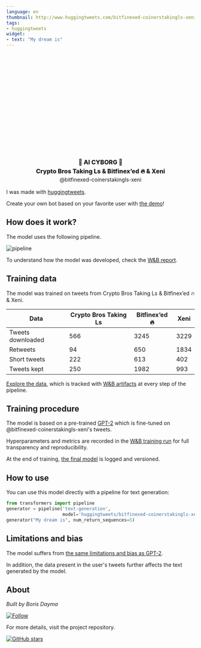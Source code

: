```yaml
---
language: en
thumbnail: http://www.huggingtweets.com/bitfinexed-coinerstakingls-xeni/1643345731503/predictions.png
tags:
- huggingtweets
widget:
- text: "My dream is"
---
```


<div class="inline-flex flex-col" style="line-height: 1.5;">
    <div class="flex">
        <div
			style="display:inherit; margin-left: 4px; margin-right: 4px; width: 92px; height:92px; border-radius: 50%; background-size: cover; background-image: url(&#39;https://pbs.twimg.com/profile_images/1394891459900231689/xXdX3yWP_400x400.jpg&#39;)">
        </div>
        <div
            style="display:inherit; margin-left: 4px; margin-right: 4px; width: 92px; height:92px; border-radius: 50%; background-size: cover; background-image: url(&#39;https://pbs.twimg.com/profile_images/1415442891015610370/1qyYwuHx_400x400.jpg&#39;)">
        </div>
        <div
            style="display:inherit; margin-left: 4px; margin-right: 4px; width: 92px; height:92px; border-radius: 50%; background-size: cover; background-image: url(&#39;https://pbs.twimg.com/profile_images/1357462788130578434/6ZRnYvCW_400x400.jpg&#39;)">
        </div>
    </div>
    <div style="text-align: center; margin-top: 3px; font-size: 16px; font-weight: 800">🤖 AI CYBORG 🤖</div>
    <div style="text-align: center; font-size: 16px; font-weight: 800">Crypto Bros Taking Ls & Bitfinex’ed 🔥 & Xeni</div>
    <div style="text-align: center; font-size: 14px;">@bitfinexed-coinerstakingls-xeni</div>
</div>

I was made with [huggingtweets](https://github.com/borisdayma/huggingtweets).

Create your own bot based on your favorite user with [the demo](https://colab.research.google.com/github/borisdayma/huggingtweets/blob/master/huggingtweets-demo.ipynb)!

## How does it work?

The model uses the following pipeline.

![pipeline](https://github.com/borisdayma/huggingtweets/blob/master/img/pipeline.png?raw=true)

To understand how the model was developed, check the [W&B report](https://wandb.ai/wandb/huggingtweets/reports/HuggingTweets-Train-a-Model-to-Generate-Tweets--VmlldzoxMTY5MjI).

## Training data

The model was trained on tweets from Crypto Bros Taking Ls & Bitfinex’ed 🔥 & Xeni.

| Data | Crypto Bros Taking Ls | Bitfinex’ed 🔥 | Xeni |
| --- | --- | --- | --- |
| Tweets downloaded | 566 | 3245 | 3229 |
| Retweets | 94 | 650 | 1834 |
| Short tweets | 222 | 613 | 402 |
| Tweets kept | 250 | 1982 | 993 |

[Explore the data](https://wandb.ai/wandb/huggingtweets/runs/3eviqxf1/artifacts), which is tracked with [W&B artifacts](https://docs.wandb.com/artifacts) at every step of the pipeline.

## Training procedure

The model is based on a pre-trained [GPT-2](https://huggingface.co/gpt2) which is fine-tuned on @bitfinexed-coinerstakingls-xeni's tweets.

Hyperparameters and metrics are recorded in the [W&B training run](https://wandb.ai/wandb/huggingtweets/runs/1kim6sku) for full transparency and reproducibility.

At the end of training, [the final model](https://wandb.ai/wandb/huggingtweets/runs/1kim6sku/artifacts) is logged and versioned.

## How to use

You can use this model directly with a pipeline for text generation:

```python
from transformers import pipeline
generator = pipeline('text-generation',
                     model='huggingtweets/bitfinexed-coinerstakingls-xeni')
generator("My dream is", num_return_sequences=5)
```

## Limitations and bias

The model suffers from [the same limitations and bias as GPT-2](https://huggingface.co/gpt2#limitations-and-bias).

In addition, the data present in the user's tweets further affects the text generated by the model.

## About

*Built by Boris Dayma*

[![Follow](https://img.shields.io/twitter/follow/borisdayma?style=social)](https://twitter.com/intent/follow?screen_name=borisdayma)

For more details, visit the project repository.

[![GitHub stars](https://img.shields.io/github/stars/borisdayma/huggingtweets?style=social)](https://github.com/borisdayma/huggingtweets)
